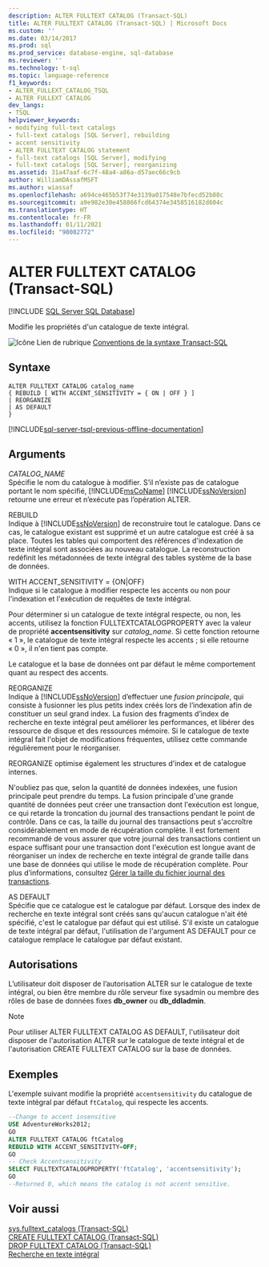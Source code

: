 ```yaml
---
description: ALTER FULLTEXT CATALOG (Transact-SQL)
title: ALTER FULLTEXT CATALOG (Transact-SQL) | Microsoft Docs
ms.custom: ''
ms.date: 03/14/2017
ms.prod: sql
ms.prod_service: database-engine, sql-database
ms.reviewer: ''
ms.technology: t-sql
ms.topic: language-reference
f1_keywords:
- ALTER_FULLEXT_CATALOG_TSQL
- ALTER FULLEXT CATALOG
dev_langs:
- TSQL
helpviewer_keywords:
- modifying full-text catalogs
- full-text catalogs [SQL Server], rebuilding
- accent sensitivity
- ALTER FULLTEXT CATALOG statement
- full-text catalogs [SQL Server], modifying
- full-text catalogs [SQL Server], reorganizing
ms.assetid: 31a47aaf-6c7f-48a4-a86a-d57aec66c9cb
author: WilliamDAssafMSFT
ms.author: wiassaf
ms.openlocfilehash: a694ce465b53f74e3139a017548e7bfecd52b88c
ms.sourcegitcommit: a9e982e30e458866fcd64374e3458516182d604c
ms.translationtype: HT
ms.contentlocale: fr-FR
ms.lasthandoff: 01/11/2021
ms.locfileid: "98082772"
---
```

# <a name="alter-fulltext-catalog-transact-sql"></a>ALTER FULLTEXT CATALOG (Transact-SQL)
[!INCLUDE [SQL Server SQL Database](../../includes/applies-to-version/sql-asdb.md)]

  Modifie les propriétés d'un catalogue de texte intégral.  
  
 ![Icône Lien de rubrique](../../database-engine/configure-windows/media/topic-link.gif "Icône du lien de rubrique") [Conventions de la syntaxe Transact-SQL](../../t-sql/language-elements/transact-sql-syntax-conventions-transact-sql.md)  
  
## <a name="syntax"></a>Syntaxe  
  
```syntaxsql 
ALTER FULLTEXT CATALOG catalog_name   
{ REBUILD [ WITH ACCENT_SENSITIVITY = { ON | OFF } ]  
| REORGANIZE  
| AS DEFAULT   
}  
```  
  
[!INCLUDE[sql-server-tsql-previous-offline-documentation](../../includes/sql-server-tsql-previous-offline-documentation.md)]

## <a name="arguments"></a>Arguments
 *CATALOG_NAME*  
 Spécifie le nom du catalogue à modifier. S’il n’existe pas de catalogue portant le nom spécifié, [!INCLUDE[msCoName](../../includes/msconame-md.md)] [!INCLUDE[ssNoVersion](../../includes/ssnoversion-md.md)] retourne une erreur et n’exécute pas l’opération ALTER.  
  
 REBUILD  
 Indique à [!INCLUDE[ssNoVersion](../../includes/ssnoversion-md.md)] de reconstruire tout le catalogue. Dans ce cas, le catalogue existant est supprimé et un autre catalogue est créé à sa place. Toutes les tables qui comportent des références d'indexation de texte intégral sont associées au nouveau catalogue. La reconstruction redéfinit les métadonnées de texte intégral des tables système de la base de données.  
  
 WITH ACCENT_SENSITIVITY = {ON|OFF}  
 Indique si le catalogue à modifier respecte les accents ou non pour l'indexation et l'exécution de requêtes de texte intégral.  
  
 Pour déterminer si un catalogue de texte intégral respecte, ou non, les accents, utilisez la fonction FULLTEXTCATALOGPROPERTY avec la valeur de propriété **accentsensitivity** sur *catalog_name*. Si cette fonction retourne « 1 », le catalogue de texte intégral respecte les accents ; si elle retourne « 0 », il n'en tient pas compte.  
  
 Le catalogue et la base de données ont par défaut le même comportement quant au respect des accents.  
  
 REORGANIZE  
 Indique à [!INCLUDE[ssNoVersion](../../includes/ssnoversion-md.md)] d’effectuer une *fusion principale*, qui consiste à fusionner les plus petits index créés lors de l’indexation afin de constituer un seul grand index. La fusion des fragments d’index de recherche en texte intégral peut améliorer les performances, et libérer des ressource de disque et des ressources mémoire. Si le catalogue de texte intégral fait l'objet de modifications fréquentes, utilisez cette commande régulièrement pour le réorganiser.  
  
 REORGANIZE optimise également les structures d'index et de catalogue internes.  
  
 N'oubliez pas que, selon la quantité de données indexées, une fusion principale peut prendre du temps. La fusion principale d'une grande quantité de données peut créer une transaction dont l'exécution est longue, ce qui retarde la troncation du journal des transactions pendant le point de contrôle. Dans ce cas, la taille du journal des transactions peut s'accroître considérablement en mode de récupération complète. Il est fortement recommandé de vous assurer que votre journal des transactions contient un espace suffisant pour une transaction dont l'exécution est longue avant de réorganiser un index de recherche en texte intégral de grande taille dans une base de données qui utilise le mode de récupération complète. Pour plus d’informations, consultez [Gérer la taille du fichier journal des transactions](../../relational-databases/logs/manage-the-size-of-the-transaction-log-file.md).  
  
 AS DEFAULT  
 Spécifie que ce catalogue est le catalogue par défaut. Lorsque des index de recherche en texte intégral sont créés sans qu'aucun catalogue n'ait été spécifié, c'est le catalogue par défaut qui est utilisé. S'il existe un catalogue de texte intégral par défaut, l'utilisation de l'argument AS DEFAULT pour ce catalogue remplace le catalogue par défaut existant.  
  
## <a name="permissions"></a>Autorisations  
 L’utilisateur doit disposer de l’autorisation ALTER sur le catalogue de texte intégral, ou bien être membre du rôle serveur fixe sysadmin ou membre des rôles de base de données fixes **db_owner** ou **db_ddladmin**.  
  
> [!NOTE]  
>  Pour utiliser ALTER FULLTEXT CATALOG AS DEFAULT, l'utilisateur doit disposer de l'autorisation ALTER sur le catalogue de texte intégral et de l'autorisation CREATE FULLTEXT CATALOG sur la base de données.  
  
## <a name="examples"></a>Exemples  
 L'exemple suivant modifie la propriété `accentsensitivity` du catalogue de texte intégral par défaut `ftCatalog`, qui respecte les accents.  
  
```sql  
--Change to accent insensitive  
USE AdventureWorks2012;  
GO  
ALTER FULLTEXT CATALOG ftCatalog   
REBUILD WITH ACCENT_SENSITIVITY=OFF;  
GO  
-- Check Accentsensitivity  
SELECT FULLTEXTCATALOGPROPERTY('ftCatalog', 'accentsensitivity');  
GO  
--Returned 0, which means the catalog is not accent sensitive.  
```  
  
## <a name="see-also"></a>Voir aussi  
 [sys.fulltext_catalogs &#40;Transact-SQL&#41;](../../relational-databases/system-catalog-views/sys-fulltext-catalogs-transact-sql.md)   
 [CREATE FULLTEXT CATALOG &#40;Transact-SQL&#41;](../../t-sql/statements/create-fulltext-catalog-transact-sql.md)   
 [DROP FULLTEXT CATALOG &#40;Transact-SQL&#41;](../../t-sql/statements/drop-fulltext-catalog-transact-sql.md)   
 [Recherche en texte intégral](../../relational-databases/search/full-text-search.md)  
  
  
